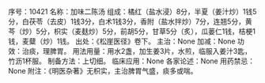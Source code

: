 序号：10421
名称：加味二陈汤
组成：橘红（盐水浸）8分，半夏（姜汁炒）1钱5分，白茯苓（去皮）1钱3分，白术1钱3分，香附（盐水拌炒）7分，连翘5分，黄芩（炒）5分，枳实（麦麸炒）5分，前胡5分，甘草5分（炙），瓜蒌仁1钱，桔梗1钱，麦糵（炒）1钱。
出处：《松崖医径》卷下。
主治：None
加减：None
功效：治痰，理脾胃。
用法用量：用水2盏，加生姜3片，水煎，临服入姜汁3匙，竹沥1杯服。
制备方法：上切细。
临床应用：None
各家论述：None
用药禁忌：None
附注：《明医杂著》无枳实，主治脾胃气盛，痰多或喘。

